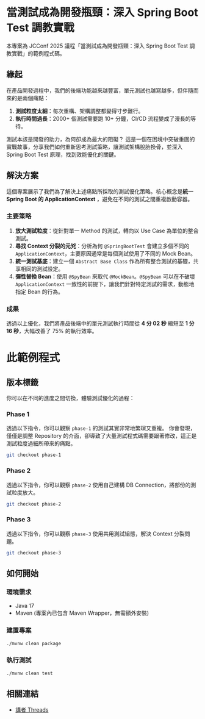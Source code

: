 # 當測試成為開發瓶頸：深入 Spring Boot Test 調教實戰

本專案為 JCConf 2025 議程「當測試成為開發瓶頸：深入 Spring Boot Test 調教實戰」的範例程式碼。

## 緣起

在產品開發過程中，我們的後端功能越來越豐富，單元測試也越寫越多，但伴隨而來的是兩個痛點：

1. **測試粒度太細**：每次重構、架構調整都變得寸步難行。
2. **執行時間過長**：2000+ 個測試需要跑 10+ 分鐘，CI/CD 流程變成了漫長的等待。

測試本該是開發的助力，為何卻成為最大的阻礙？
這是一個在困境中突破重圍的實戰故事，分享我們如何重新思考測試策略，讓測試架構脫胎換骨，並深入 Spring Boot Test 原理，找到效能優化的關鍵。

## 解決方案

這個專案展示了我們為了解決上述痛點所採取的測試優化策略。核心概念是**統一 Spring Boot 的 ApplicationContext**
，避免在不同的測試之間重複啟動容器。

### 主要策略

1. **放大測試粒度**：從針對單一 Method 的測試，轉向以 Use Case 為單位的整合測試。
2. **尋找 Context 分裂的元兇**：分析為何 `@SpringBootTest` 會建立多個不同的 `ApplicationContext`，主要原因通常是每個測試使用了不同的
   Mock Bean。
3. **統一測試基底**：建立一個 `Abstract Base Class` 作為所有整合測試的基礎，共享相同的測試設定。
4. **彈性替換 Bean**：使用 `@SpyBean` 來取代 `@MockBean`。`@SpyBean` 可以在不破壞 `ApplicationContext`
   一致性的前提下，讓我們針對特定測試的需求，動態地指定 Bean 的行為。

### 成果

透過以上優化，我們將產品後端中的單元測試執行時間從 **4 分 02 秒** 縮短至 **1 分 16 秒**，大幅改善了 75% 的執行效率。

# 此範例程式

## 版本標籤

你可以在不同的進度之間切換，體驗測試優化的過程：

### Phase 1

透過以下指令，你可以觀察 `phase-1` 的測試其實非常地繁瑣又重複。
你會發現，僅僅是調整 Repository 的介面，卻導致了大量測試程式碼需要跟著修改，這正是測試粒度過細所帶來的痛點。

```bash
git checkout phase-1
```

### Phase 2

透過以下指令，你可以觀察 `phase-2` 使用自己建構 DB Connection，將部份的測試粒度放大。

```bash
git checkout phase-2
```

### Phase 3

透過以下指令，你可以觀察 `phase-3` 使用共用測試組態，解決 Context 分裂問題。

```bash
git checkout phase-3
```

## 如何開始

### 環境需求

- Java 17
- Maven (專案內已包含 Maven Wrapper，無需額外安裝)

### 建置專案

```bash
./mvnw clean package
```

### 執行測試

```bash
./mvnw clean test
```

## 相關連結

* [講者 Threads](https://www.threads.net/@_i.change)
